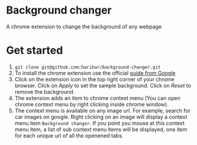 # Background changer
A chrome extension to change the background of any webpage

# Get started
1. `git clone git@github.com:harihar/background-changer.git`
1. To install the chrome extension use the official [guide from Google](https://developer.chrome.com/extensions/getstarted)
1. Click on the extension icon in the top right corner of your chrome browser. Click on *Apply* to set the sample background. Click on *Reset* to remove the background.
1. The extension adds an item to chrome context menu (You can open chrome context menu by right clicking inside chrome window).
1. The context menu is available on any image url. For example, search for car images on google. 
Right clicking on an image will display a context menu item `Background changer`. 
If you point you mouse at this context menu item, a list of sub context menu items will be displayed, one item for each unique url of all the openened tabs.
